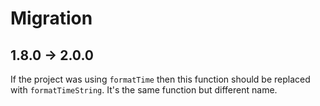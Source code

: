 # Migration

## 1.8.0 → 2.0.0

If the project was using `formatTime` then this function should be replaced with
`formatTimeString`. It's the same function but different name.

